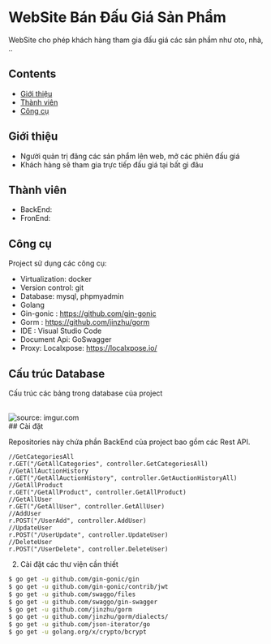 # WebSite Bán Đấu Giá Sản Phẩm 
WebSite cho phép khách hàng tham gia đấu giá các sản phầm như oto, nhà, ..

## Contents
- [Giới thiệu](#Giới-thiệu)
- [Thành viên](#Thành-viên)
- [Công cụ](#Công-cụ)

## Giới thiệu
- Người quản trị đăng các sản phẩm lên web, mở các phiên đấu giá
- Khách hàng sẽ tham gia trực tiếp đấu giá tại bất gì đâu

## Thành viên
- BackEnd:
- FronEnd:

## Công cụ
Project sử dụng các công cụ:
- Virtualization: docker
- Version control: git
- Database: mysql, phpmyadmin
- Golang
- Gin-gonic : https://github.com/gin-gonic
- Gorm : https://github.com/jinzhu/gorm
- IDE : Visual Studio Code
- Document Api: GoSwagger
- Proxy: Localxpose: https://localxpose.io/

## Cấu trúc Database
Cấu trúc các bảng trong database của project

<br>
<img src="https://scontent.fhan3-1.fna.fbcdn.net/v/t1.0-9/78904912_588274935312008_6014814570894327808_n.png?_nc_cat=110&_nc_ohc=XkvlE0pW-i8AQk_yKXvFU_COCQUgNzZLU_yM0KyTJuG4Ui_wl4Lz9u3uA&_nc_ht=scontent.fhan3-1.fna&oh=f1cf8a86bfa0241dc8e923875f1d5510&oe=5E6B245E" title="source: imgur.com"  />
<br>
## Cài đặt

Repositories này chứa phần BackEnd của project bao gồm các Rest API.

    //GetCategoriesAll
	r.GET("/GetAllCategories", controller.GetCategoriesAll)
	//GetAllAuctionHistory
	r.GET("/GetAllAuctionHistory", controller.GetAuctionHistoryAll)
	//GetAllProduct
	r.GET("/GetAllProduct", controller.GetAllProduct)
	//GetAllUser
	r.GET("/GetAllUser", controller.GetAllUser)
	//AddUser
	r.POST("/UserAdd", controller.AddUser)
	//UpdateUser
	r.POST("/UserUpdate", controller.UpdateUser)
	//DeleteUser
	r.POST("/UserDelete", controller.DeleteUser)

2. Cài đặt các thư viện cần thiết
```sh
$ go get -u github.com/gin-gonic/gin
$ go get -u github.com/gin-gonic/contrib/jwt
$ go get -u github.com/swaggo/files
$ go get -u github.com/swaggo/gin-swagger
$ go get -u github.com/jinzhu/gorm
$ go get -u github.com/jinzhu/gorm/dialects/
$ go get -u github.com/json-iterator/go
$ go get -u golang.org/x/crypto/bcrypt
```